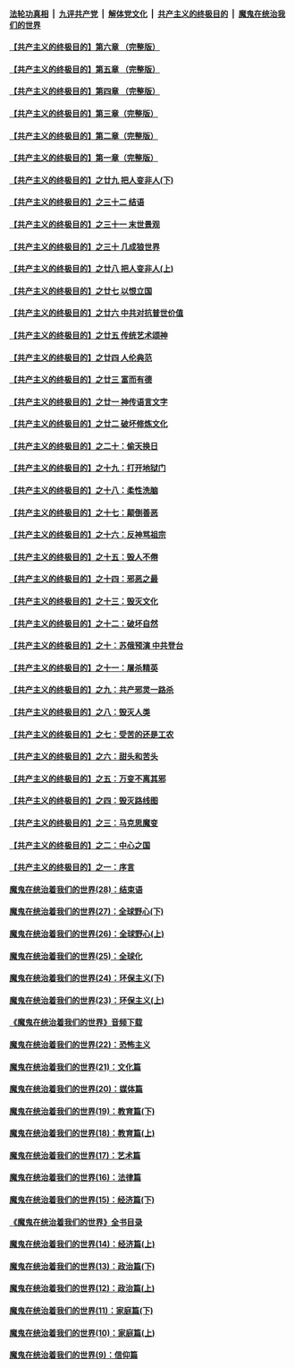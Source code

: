 ####  [法轮功真相](../../../../basic/blob/master/README.md?t=11220913) &nbsp;|&nbsp; [九评共产党](../../../../9ping.md/blob/master/README.md?t=11220913) &nbsp;|&nbsp; [解体党文化](../../../../jtdwh.md/blob/master/README.md?t=11220913)  &nbsp;|&nbsp; [共产主义的终极目的](../../../../gczydzjmd.md/blob/master/README.md?t=11220913) &nbsp;|&nbsp; [魔鬼在统治我们的世界](../../../../mgztzwmdsj.md/blob/master/README.md?t=11220913) 

#### [【共产主义的终极目的】第六章 （完整版）](../pages/nsc422/n11428913.md?t=11220913) 

#### [【共产主义的终极目的】第五章 （完整版）](../pages/nsc422/n11428912.md?t=11220913) 

#### [【共产主义的终极目的】第四章 （完整版）](../pages/nsc422/n11428907.md?t=11220913) 

#### [【共产主义的终极目的】第三章（完整版）](../pages/nsc422/n11428848.md?t=11220913) 

#### [【共产主义的终极目的】第二章（完整版）](../pages/nsc422/n11428831.md?t=11220913) 

#### [【共产主义的终极目的】第一章（完整版）](../pages/nsc422/n11417651.md?t=11220913) 

#### [【共产主义的终极目的】之廿九 把人变非人(下)](../pages/nsc422/n11344140.md?t=11220913) 

#### [【共产主义的终极目的】之三十二 结语](../pages/nsc422/n11360535.md?t=11220913) 

#### [【共产主义的终极目的】之三十一 末世景观](../pages/nsc422/n11351129.md?t=11220913) 

#### [【共产主义的终极目的】之三十 几成狼世界](../pages/nsc422/n11348280.md?t=11220913) 

#### [【共产主义的终极目的】之廿八 把人变非人(上)](../pages/nsc422/n11340492.md?t=11220913) 

#### [【共产主义的终极目的】之廿七 以恨立国](../pages/nsc422/n11336944.md?t=11220913) 

#### [【共产主义的终极目的】之廿六 中共对抗普世价值](../pages/nsc422/n11324785.md?t=11220913) 

#### [【共产主义的终极目的】之廿五 传统艺术颂神](../pages/nsc422/n11296396.md?t=11220913) 

#### [【共产主义的终极目的】之廿四 人伦典范](../pages/nsc422/n11296397.md?t=11220913) 

#### [【共产主义的终极目的】之廿三 富而有德](../pages/nsc422/n11283598.md?t=11220913) 

#### [【共产主义的终极目的】之廿一 神传语言文字](../pages/nsc422/n11263265.md?t=11220913) 

#### [【共产主义的终极目的】之廿二 破坏修炼文化](../pages/nsc422/n11245728.md?t=11220913) 

#### [【共产主义的终极目的】之二十：偷天换日](../pages/nsc422/n11238846.md?t=11220913) 

#### [【共产主义的终极目的】之十九：打开地狱门](../pages/nsc422/n11206376.md?t=11220913) 

#### [【共产主义的终极目的】之十八：柔性洗脑](../pages/nsc422/n11199994.md?t=11220913) 

#### [【共产主义的终极目的】之十七：颠倒善恶](../pages/nsc422/n11179782.md?t=11220913) 

#### [【共产主义的终极目的】之十六：反神骂祖宗](../pages/nsc422/n11166798.md?t=11220913) 

#### [【共产主义的终极目的】之十五：毁人不倦](../pages/nsc422/n11166792.md?t=11220913) 

#### [【共产主义的终极目的】之十四：邪恶之最](../pages/nsc422/n11150249.md?t=11220913) 

#### [【共产主义的终极目的】之十三：毁灭文化](../pages/nsc422/n11135227.md?t=11220913) 

#### [【共产主义的终极目的】之十二：破坏自然](../pages/nsc422/n11135214.md?t=11220913) 

#### [【共产主义的终极目的】之十：苏俄预演 中共登台](../pages/nsc422/n11118424.md?t=11220913) 

#### [【共产主义的终极目的】之十一：屠杀精英](../pages/nsc422/n11118442.md?t=11220913) 

#### [【共产主义的终极目的】之九：共产邪灵一路杀](../pages/nsc422/n11114139.md?t=11220913) 

#### [【共产主义的终极目的】之八：毁灭人类](../pages/nsc422/n11108503.md?t=11220913) 

#### [【共产主义的终极目的】之七：受苦的还是工农](../pages/nsc422/n11101809.md?t=11220913) 

#### [【共产主义的终极目的】之六：甜头和苦头](../pages/nsc422/n11096971.md?t=11220913) 

#### [【共产主义的终极目的】之五：万变不离其邪](../pages/nsc422/n11091285.md?t=11220913) 

#### [【共产主义的终极目的】之四：毁灭路线图](../pages/nsc422/n11086284.md?t=11220913) 

#### [【共产主义的终极目的】之三：马克思魔变](../pages/nsc422/n11061941.md?t=11220913) 

#### [【共产主义的终极目的】之二：中心之国](../pages/nsc422/n11047728.md?t=11220913) 

#### [【共产主义的终极目的】之一：序言](../pages/nsc422/n11086077.md?t=11220913) 

#### [魔鬼在统治着我们的世界(28)：结束语](../pages/nsc422/n10936246.md?t=11220913) 

#### [魔鬼在统治着我们的世界(27)：全球野心(下)](../pages/nsc422/n10928319.md?t=11220913) 

#### [魔鬼在统治着我们的世界(26)：全球野心(上)](../pages/nsc422/n10900318.md?t=11220913) 

#### [魔鬼在统治着我们的世界(25)：全球化](../pages/nsc422/n10788205.md?t=11220913) 

#### [魔鬼在统治着我们的世界(24)：环保主义(下)](../pages/nsc422/n10695307.md?t=11220913) 

#### [魔鬼在统治着我们的世界(23)：环保主义(上)](../pages/nsc422/n10688613.md?t=11220913) 

#### [《魔鬼在统治着我们的世界》音频下载](../pages/nsc422/n10635553.md?t=11220913) 

#### [魔鬼在统治着我们的世界(22)：恐怖主义](../pages/nsc422/n10614727.md?t=11220913) 

#### [魔鬼在统治着我们的世界(21)：文化篇](../pages/nsc422/n10597706.md?t=11220913) 

#### [魔鬼在统治着我们的世界(20)：媒体篇](../pages/nsc422/n10586579.md?t=11220913) 

#### [魔鬼在统治着我们的世界(19)：教育篇(下)](../pages/nsc422/n10564808.md?t=11220913) 

#### [魔鬼在统治着我们的世界(18)：教育篇(上)](../pages/nsc422/n10526970.md?t=11220913) 

#### [魔鬼在统治着我们的世界(17)：艺术篇](../pages/nsc422/n10499093.md?t=11220913) 

#### [魔鬼在统治着我们的世界(16)：法律篇](../pages/nsc422/n10485969.md?t=11220913) 

#### [魔鬼在统治着我们的世界(15)：经济篇(下)](../pages/nsc422/n10469975.md?t=11220913) 

#### [《魔鬼在统治着我们的世界》全书目录](../pages/nsc422/n10464261.md?t=11220913) 

#### [魔鬼在统治着我们的世界(14)：经济篇(上)](../pages/nsc422/n10457370.md?t=11220913) 

#### [魔鬼在统治着我们的世界(13)：政治篇(下)](../pages/nsc422/n10448270.md?t=11220913) 

#### [魔鬼在统治着我们的世界(12)：政治篇(上)](../pages/nsc422/n10444576.md?t=11220913) 

#### [魔鬼在统治着我们的世界(11)：家庭篇(下)](../pages/nsc422/n10440961.md?t=11220913) 

#### [魔鬼在统治着我们的世界(10)：家庭篇(上)](../pages/nsc422/n10435448.md?t=11220913) 

#### [魔鬼在统治着我们的世界(9)：信仰篇](../pages/nsc422/n10432159.md?t=11220913) 

